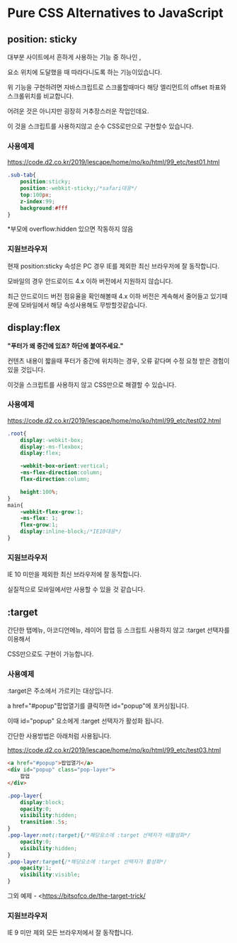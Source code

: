 # Pure CSS Alternatives to JavaScript



## position: sticky

대부분 사이트에서 흔하게 사용하는 기능 중 하나인 ,

요소 위치에 도달했을 때 따라다니도록 하는 기능이있습니다.

위 기능을 구현하려면 자바스크립트로 스크롤할때마다 해당 엘리먼트의 offset 좌표와 스크롤위치를 비교합니다. 

어려운 것은 아니지만 굉장히 거추장스러운 작업인데요.

이 것을 스크립트를 사용하지않고 순수  CSS로만으로 구현할수 있습니다.



### 사용예제

<https://code.d2.co.kr/2019/lescape/home/mo/ko/html/99_etc/test01.html>

```css
.sub-tab{
    position:sticky;
    position:-webkit-sticky;/*safari대응*/
    top:100px;
    z-index:99;
    background:#fff
}
```

*부모에 overflow:hidden 있으면 작동하지 않음



### 지원브라우저

현재 position:sticky 속성은 PC 경우 IE를 제외한 최신 브라우저에 잘 동작합니다. 

모바일의 경우 안드로이드 4.x 이하 버전에서 지원하지 않습니다. 

최근 안드로이드 버전 점유율을 확인해볼때  4.x 이하 버전은 계속해서 줄어들고 있기때문에 모바일에서 해당 속성사용해도 무방할것같습니다.







## display:flex

**"푸터가 왜 중간에 있죠? 하단에 붙여주세요."**

컨텐츠 내용이 짧을때 푸터가 중간에 위치하는 경우, 오류 같다며 수정 요청 받은 경험이 있을 것입니다.

이것을 스크립트를 사용하지 않고 CSS만으로 해결할 수 있습니다.

 

### 사용예제

https://code.d2.co.kr/2019/lescape/home/mo/ko/html/99_etc/test02.html

```css
.root{
    display:-webkit-box;
    display:-ms-flexbox;
    display:flex;

    -webkit-box-orient:vertical;
    -ms-flex-direction:column;
    flex-direction:column;

    height:100%;
}
main{
    -webkit-flex-grow:1;
    -ms-flex: 1;
    flex-grow:1;
    display:inline-block;/*IE10대응*/
}
```



### 지원브라우저

IE 10 미만을 제외한 최신 브라우저에 잘 동작합니다.

실질적으로 모바일에서만 사용할 수 있을 것 같습니다.





## :target

간단한 탭메뉴, 아코디언메뉴, 레이어 팝업 등 스크립트 사용하지 않고 :target 선택자를 이용해서

CSS만으로도 구현이 가능합니다.



### 사용예제

:target은 주소에서 가르키는 대상입니다.

a href="#popup"팝업열기를 클릭하면 id="popup"에 포커싱됩니다.

이때  id="popup" 요소에게 :target 선택자가 활성화 됩니다.

간단한 사용방법은 아래처럼 사용됩니다. 

https://code.d2.co.kr/2019/lescape/home/mo/ko/html/99_etc/test03.html

```html
<a href="#popup">팝업열기</a>
<div id="popup" class="pop-layer">
    팝업
</div>
```

```css
.pop-layer{
    display:block;
    opacity:0;
    visibility:hidden;
    transition:.5s;
}
.pop-layer:not(:target){/*해당요소에 :target 선택자가 비활성화*/
    opacity:0;
    visibility:hidden;
}
.pop-layer:target{/*해당요소에 :target 선택자가 활성화*/
    opacity:1;
    visibility:visible;
}
```

그외 예제 - <https://bitsofco.de/the-target-trick/



### 지원브라우저

IE 9 미만 제외 모든 브라우저에서 잘 동작합니다.


